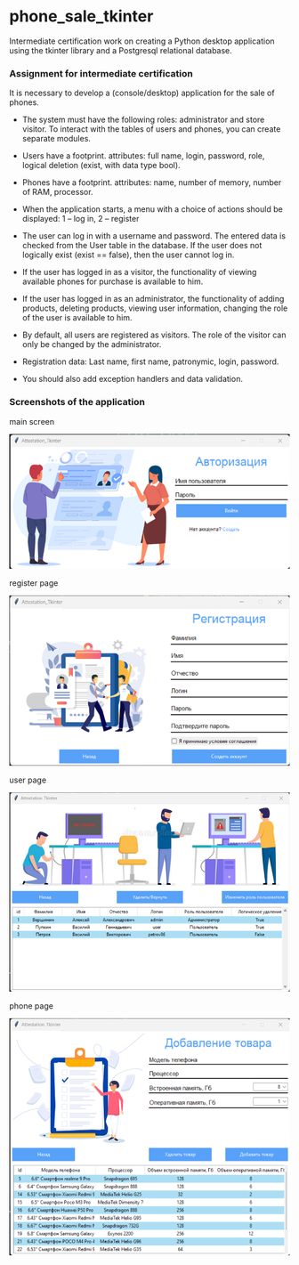 # phone_sale_tkinter
Intermediate certification work on creating a Python desktop application using the tkinter library and a Postgresql relational database.

### Assignment for intermediate certification

It is necessary to develop a (console/desktop) application for the sale of phones. 

* The system must have the following roles: administrator and store visitor. To interact with the tables of users and phones, you can create separate modules. 

* Users have a footprint. attributes: full name, login, password, role, logical deletion (exist, with data type bool).

* Phones have a footprint. attributes: name, number of memory, number of RAM, processor.

* When the application starts, a menu with a choice of actions should be displayed: 1 – log in, 2 – register

* The user can log in with a username and password. The entered data is checked from the User table in the database. If the user does not logically exist (exist == false), then the user cannot log in.

* If the user has logged in as a visitor, the functionality of viewing available phones for purchase is available to him.

* If the user has logged in as an administrator, the functionality of adding products, deleting products, viewing user information, changing the role of the user is available to him.

* By default, all users are registered as visitors. The role of the visitor can only be changed by the administrator.

* Registration data: Last name, first name, patronymic, login, password.

* You should also add exception handlers and data validation.

### Screenshots of the application

main screen

![main_screen](screenshots/login_scr.png)

register page

![register](screenshots/register.png)

user page

![user page](screenshots/user_page.png)

phone page

![phone page](screenshots/phone_page.png)
